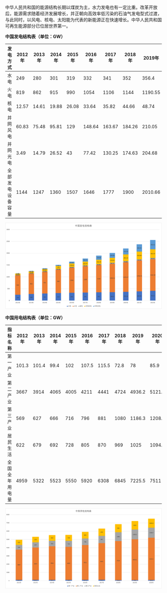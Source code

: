 
中华人民共和国的能源结构长期以煤炭为主，水力发电也有一定比重。改革开放后，能源需求随着经济发展增长，并正朝向高效率低污染的石油气发电型式过渡，与此同时，以风电、核电、太阳能为代表的新能源正在快速增长。中华人民共和国可再生能源部分已位居世界第一。

**中国发电结构表（单位：GW）**

| 发电方式     | 2012年 | 2013年 | 2014年 | 2015年 | 2016年  | 2017年  | 2018年  | 2019年   | 2020年   |
|----------|-------|-------|-------|-------|--------|--------|--------|---------|---------|
| 水电       | 249   | 280   | 301   | 319   | 332    | 341    | 352    | 356.4   | 370.16  |
| 火电       | 819   | 862   | 915   | 990   | 1054   | 1106   | 1144   | 1190.55 | 1245.17 |
| 核电       | 12.57 | 14.61 | 19.88 | 26.08 | 33.64  | 35.82  | 44.66  | 48.74   | 49.89   |
| 并网风电     | 60.83 | 75.48 | 95.81 | 129   | 148.64 | 163.67 | 184.26 | 210.05  | 281.53  |
| 并网光电     | 3.49  | 14.79 | 26.52 | 43    | 77.42  | 130.25 | 174.63 | 204.68  | 253.43  |
| 全部发电设备容量 | 1144  | 1247  | 1360  | 1507  | 1646   | 1777   | 1900   | 2010.66 | 2200.58 |

![](assets/中国电力结构/中国发电结构图表.png)

**中国用电结构表（单位：GW）**

| 指标名称    | 2012年 | 2013年 | 2014年 | 2015年 | 2016年 | 2017年 | 2018年 | 2019年  | 2020年   |
|---------|-------|-------|-------|-------|-------|-------|-------|--------|---------|
| 第一产业    | 101.3 | 101.4 | 99.4  | 102   | 107.5 | 115.5 | 72.8  | 78     | 85.9    |
| 第二产业    | 3667  | 3914  | 4065  | 4005  | 4211  | 4441  | 4724  | 4936.2 | 5121.5  |
| 第三产业    | 569   | 627   | 666   | 716   | 796   | 881   | 1080  | 1186.3 | 1208.7  |
| 居民生活    | 622   | 679   | 692   | 728   | 805   | 870   | 969   | 1025   | 1094.9  |
| 全国全年用电量 | 4959  | 5322  | 5523  | 5550  | 5920  | 6308  | 6845  | 7225.5 | 7511    |

![](assets/中国电力结构/中国用电结构图表.png)